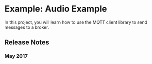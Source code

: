 # Example: Audio Example
In this project, you will learn how to use the MQTT client library to send messages to a broker.

## Release Notes

### May 2017